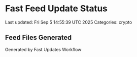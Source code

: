 # Fast Feed Update Status
Last updated: Fri Sep  5 14:55:39 UTC 2025
Categories: crypto

## Feed Files Generated

Generated by Fast Updates Workflow

